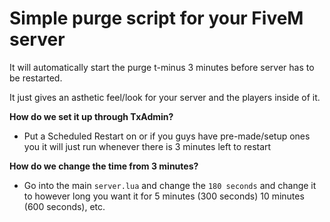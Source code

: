 # Simple purge script for your FiveM server

It will automatically start the purge t-minus 3 minutes before server has to be restarted.

It just gives an asthetic feel/look for your server and the players inside of it.

**How do we set it up through TxAdmin?**
- Put a Scheduled Restart on or if you guys have pre-made/setup ones you it will just run whenever there is 3 minutes left to restart

**How do we change the time from 3 minutes?**
- Go into the main `server.lua` and change the `180 seconds` and change it to however long you want it for 5 minutes (300 seconds) 10 minutes (600 seconds), etc.
